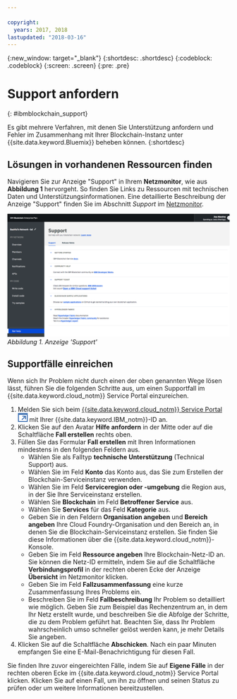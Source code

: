 ```yaml
---

copyright:
  years: 2017, 2018
lastupdated: "2018-03-16"
---
```


{:new_window: target="_blank"}
{:shortdesc: .shortdesc}
{:codeblock: .codeblock}
{:screen: .screen}
{:pre: .pre}


# Support anfordern
{: #ibmblockchain_support}


Es gibt mehrere Verfahren, mit denen Sie Unterstützung anfordern und Fehler im Zusammenhang mit Ihrer Blockchain-Instanz unter {{site.data.keyword.Bluemix}} beheben können.
{:shortdesc}


## Lösungen in vorhandenen Ressourcen finden

Navigieren Sie zur Anzeige "Support" in Ihrem **Netzmonitor**, wie aus **Abbildung 1** hervorgeht. So finden Sie Links zu Ressourcen mit technischen Daten und Unterstützungsinformationen. Eine detaillierte Beschreibung der Anzeige "Support" finden Sie im Abschnitt *Support* im [Netzmonitor](v10_dashboard.html).

![](images/support.png "Anzeige 'Support'")
*Abbildung 1. Anzeige 'Support'*


## Supportfälle einreichen

Wenn sich Ihr Problem nicht durch einen der oben genannten Wege lösen lässt, führen Sie die folgenden Schritte aus, um einen Supportfall im {{site.data.keyword.cloud_notm}} Service Portal einzureichen.

1. Melden Sie sich beim [{{site.data.keyword.cloud_notm}} Service Portal ![Symbol für externen Link](images/external_link.svg "Symbol für externen Link")](https://ibm.biz/ibmcloudsupport) mit Ihrer {{site.data.keyword.IBM_notm}}-ID an.
2. Klicken Sie auf den Avatar **Hilfe anfordern** in der Mitte oder auf die Schaltfläche **Fall erstellen** rechts oben.
3. Füllen Sie das Formular **Fall erstellen** mit Ihren Informationen mindestens in den folgenden Feldern aus.  
    - Wählen Sie als Falltyp **technische Unterstützung** (Technical Support) aus.
    - Wählen Sie im Feld **Konto** das Konto aus, das Sie zum Erstellen der Blockchain-Serviceinstanz verwenden.
    - Wählen Sie im Feld **Serviceregion oder -umgebung** die Region aus, in der Sie Ihre Serviceinstanz erstellen.
    - Wählen Sie **Blockchain** im Feld **Betroffener Service** aus.
    - Wählen Sie **Services** für das Feld **Kategorie** aus.
    - Geben Sie in den Feldern **Organisation angeben** und **Bereich angeben** Ihre Cloud Foundry-Organisation und den Bereich an, in denen Sie die Blockchain-Serviceinstanz erstellen. Sie finden Sie diese Informationen über die {{site.data.keyword.cloud_notm}}-Konsole.
    - Geben Sie im Feld **Ressource angeben** Ihre Blockchain-Netz-ID an. Sie können die Netz-ID ermitteln, indem Sie auf die Schaltfläche **Verbindungsprofil** in der rechten oberen Ecke der Anzeige **Übersicht** im Netzmonitor klicken.
    - Geben Sie im Feld **Fallzusammenfassung** eine kurze Zusammenfassung Ihres Problems ein.
    - Beschreiben Sie im Feld **Fallbeschreibung** Ihr Problem so detailliert wie möglich. Geben Sie zum Beispiel das Rechenzentrum an, in dem Ihr Netz erstellt wurde, und beschreiben Sie die Abfolge der Schritte, die zu dem Problem geführt hat. Beachten Sie, dass Ihr Problem wahrscheinlich umso schneller gelöst werden kann, je mehr Details Sie angeben.
4. Klicken Sie auf die Schaltfläche **Abschicken**. Nach ein paar Minuten empfangen Sie eine E-Mail-Benachrichtigung für diesen Fall.
  
   
Sie finden Ihre zuvor eingereichten Fälle, indem Sie auf **Eigene Fälle** in der rechten oberen Ecke im {{site.data.keyword.cloud_notm}} Service Portal klicken. Klicken Sie auf einen Fall, um ihn zu öffnen und seinen Status zu prüfen oder um weitere Informationen bereitzustellen.
